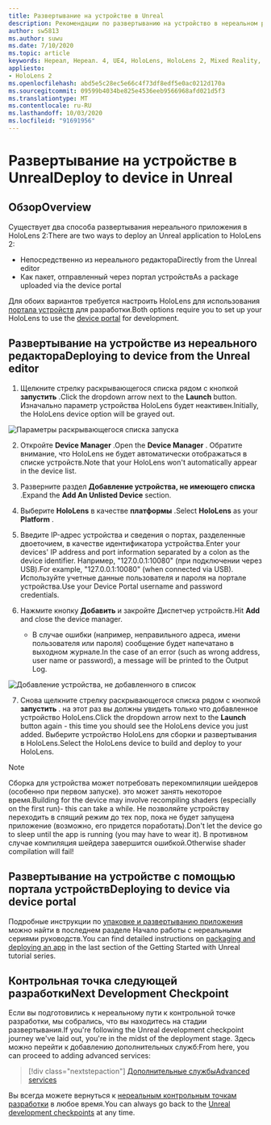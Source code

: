 ```yaml
---
title: Развертывание на устройстве в Unreal
description: Рекомендации по развертыванию на устройство в нереальном режиме в HoloLens 2
author: sw5813
ms.author: suwu
ms.date: 7/10/2020
ms.topic: article
keywords: Нереал, Нереал. 4, UE4, HoloLens, HoloLens 2, Mixed Reality, развертывание на устройстве, ПК, документация
appliesto:
- HoloLens 2
ms.openlocfilehash: abd5e5c28ec5e66c4f73df8edf5e0ac0212d170a
ms.sourcegitcommit: 09599b4034be825e4536eeb9566968afd021d5f3
ms.translationtype: MT
ms.contentlocale: ru-RU
ms.lasthandoff: 10/03/2020
ms.locfileid: "91691956"
---
```

# <a name="deploy-to-device-in-unreal"></a><span data-ttu-id="cc243-104">Развертывание на устройстве в Unreal</span><span class="sxs-lookup"><span data-stu-id="cc243-104">Deploy to device in Unreal</span></span>

## <a name="overview"></a><span data-ttu-id="cc243-105">Обзор</span><span class="sxs-lookup"><span data-stu-id="cc243-105">Overview</span></span>
<span data-ttu-id="cc243-106">Существует два способа развертывания нереального приложения в HoloLens 2:</span><span class="sxs-lookup"><span data-stu-id="cc243-106">There are two ways to deploy an Unreal application to HoloLens 2:</span></span>
* <span data-ttu-id="cc243-107">Непосредственно из нереального редактора</span><span class="sxs-lookup"><span data-stu-id="cc243-107">Directly from the Unreal editor</span></span>
* <span data-ttu-id="cc243-108">Как пакет, отправленный через портал устройств</span><span class="sxs-lookup"><span data-stu-id="cc243-108">As a package uploaded via the device portal</span></span>

<span data-ttu-id="cc243-109">Для обоих вариантов требуется настроить HoloLens для использования [портала устройств](../platform-capabilities-and-apis/using-the-windows-device-portal.md) для разработки.</span><span class="sxs-lookup"><span data-stu-id="cc243-109">Both options require you to set up your HoloLens to use the [device portal](../platform-capabilities-and-apis/using-the-windows-device-portal.md) for development.</span></span>

## <a name="deploying-to-device-from-the-unreal-editor"></a><span data-ttu-id="cc243-110">Развертывание на устройстве из нереального редактора</span><span class="sxs-lookup"><span data-stu-id="cc243-110">Deploying to device from the Unreal editor</span></span>

1. <span data-ttu-id="cc243-111">Щелкните стрелку раскрывающегося списка рядом с кнопкой **запустить** .</span><span class="sxs-lookup"><span data-stu-id="cc243-111">Click the dropdown arrow next to the **Launch** button.</span></span> <span data-ttu-id="cc243-112">Изначально параметр устройства HoloLens будет неактивен.</span><span class="sxs-lookup"><span data-stu-id="cc243-112">Initially, the HoloLens device option will be grayed out.</span></span>

![Параметры раскрывающегося списка запуска](images/unreal/launch-dropdown.png)

2. <span data-ttu-id="cc243-114">Откройте **Device Manager** .</span><span class="sxs-lookup"><span data-stu-id="cc243-114">Open the **Device Manager** .</span></span> <span data-ttu-id="cc243-115">Обратите внимание, что HoloLens не будет автоматически отображаться в списке устройств.</span><span class="sxs-lookup"><span data-stu-id="cc243-115">Note that your HoloLens won't automatically appear in the device list.</span></span>

3. <span data-ttu-id="cc243-116">Разверните раздел **Добавление устройства, не имеющего списка** .</span><span class="sxs-lookup"><span data-stu-id="cc243-116">Expand the **Add An Unlisted Device** section.</span></span>

4. <span data-ttu-id="cc243-117">Выберите **HoloLens** в качестве **платформы** .</span><span class="sxs-lookup"><span data-stu-id="cc243-117">Select **HoloLens** as your **Platform** .</span></span>

5. <span data-ttu-id="cc243-118">Введите IP-адрес устройства и сведения о портах, разделенные двоеточием, в качестве идентификатора устройства.</span><span class="sxs-lookup"><span data-stu-id="cc243-118">Enter your devices' IP address and port information separated by a colon as the device identifier.</span></span> <span data-ttu-id="cc243-119">Например, "127.0.0.1:10080" (при подключении через USB).</span><span class="sxs-lookup"><span data-stu-id="cc243-119">For example, "127.0.0.1:10080" (when connected via USB).</span></span> <span data-ttu-id="cc243-120">Используйте учетные данные пользователя и пароля на портале устройства.</span><span class="sxs-lookup"><span data-stu-id="cc243-120">Use your Device Portal username and password credentials.</span></span>

6. <span data-ttu-id="cc243-121">Нажмите кнопку **Добавить** и закройте Диспетчер устройств.</span><span class="sxs-lookup"><span data-stu-id="cc243-121">Hit **Add** and close the device manager.</span></span>
    * <span data-ttu-id="cc243-122">В случае ошибки (например, неправильного адреса, имени пользователя или пароля) сообщение будет напечатано в выходном журнале.</span><span class="sxs-lookup"><span data-stu-id="cc243-122">In the case of an error (such as wrong address, user name or password), a message will be printed to the Output Log.</span></span>

![Добавление устройства, не добавленного в список](images/unreal/add-unlisted-device.png)

7. <span data-ttu-id="cc243-124">Снова щелкните стрелку раскрывающегося списка рядом с кнопкой **запустить** . на этот раз вы должны увидеть только что добавленное устройство HoloLens.</span><span class="sxs-lookup"><span data-stu-id="cc243-124">Click the dropdown arrow next to the **Launch** button again - this time you should see the HoloLens device you just added.</span></span> <span data-ttu-id="cc243-125">Выберите устройство HoloLens для сборки и развертывания в HoloLens.</span><span class="sxs-lookup"><span data-stu-id="cc243-125">Select the HoloLens device to build and deploy to your HoloLens.</span></span>

>[!NOTE]
><span data-ttu-id="cc243-126">Сборка для устройства может потребовать перекомпиляции шейдеров (особенно при первом запуске). это может занять некоторое время.</span><span class="sxs-lookup"><span data-stu-id="cc243-126">Building for the device may involve recompiling shaders (especially on the first run)- this can take a while.</span></span> <span data-ttu-id="cc243-127">Не позволяйте устройству переходить в спящий режим до тех пор, пока не будет запущена приложение (возможно, его придется поработать).</span><span class="sxs-lookup"><span data-stu-id="cc243-127">Don't let the device go to sleep until the app is running (you may have to wear it).</span></span> <span data-ttu-id="cc243-128">В противном случае компиляция шейдера завершится ошибкой.</span><span class="sxs-lookup"><span data-stu-id="cc243-128">Otherwise shader compilation will fail!</span></span>

## <a name="deploying-to-device-via-device-portal"></a><span data-ttu-id="cc243-129">Развертывание на устройстве с помощью портала устройств</span><span class="sxs-lookup"><span data-stu-id="cc243-129">Deploying to device via device portal</span></span>

<span data-ttu-id="cc243-130">Подробные инструкции по [упаковке и развертыванию приложения](tutorials/unreal-uxt-ch6.md#packaging-and-deploying-the-app-via-device-portal) можно найти в последнем разделе Начало работы с нереальными сериями руководств.</span><span class="sxs-lookup"><span data-stu-id="cc243-130">You can find detailed instructions on [packaging and deploying an app](tutorials/unreal-uxt-ch6.md#packaging-and-deploying-the-app-via-device-portal) in the last section of the Getting Started with Unreal tutorial series.</span></span>

## <a name="next-development-checkpoint"></a><span data-ttu-id="cc243-131">Контрольная точка следующей разработки</span><span class="sxs-lookup"><span data-stu-id="cc243-131">Next Development Checkpoint</span></span>

<span data-ttu-id="cc243-132">Если вы подготовились к нереальному пути к контрольной точке разработки, мы собрались, что вы находитесь на стадии развертывания.</span><span class="sxs-lookup"><span data-stu-id="cc243-132">If you're following the Unreal development checkpoint journey we've laid out, you're in the midst of the deployment stage.</span></span> <span data-ttu-id="cc243-133">Здесь можно перейти к добавлению дополнительных служб:</span><span class="sxs-lookup"><span data-stu-id="cc243-133">From here, you can proceed to adding advanced services:</span></span>

> [!div class="nextstepaction"]
> [<span data-ttu-id="cc243-134">Дополнительные службы</span><span class="sxs-lookup"><span data-stu-id="cc243-134">Advanced services</span></span>](unreal-development-overview.md#5-adding-services)

<span data-ttu-id="cc243-135">Вы всегда можете вернуться к [нереальным контрольным точкам разработки](unreal-development-overview.md#4-deploying-to-a-device) в любое время.</span><span class="sxs-lookup"><span data-stu-id="cc243-135">You can always go back to the [Unreal development checkpoints](unreal-development-overview.md#4-deploying-to-a-device) at any time.</span></span>
